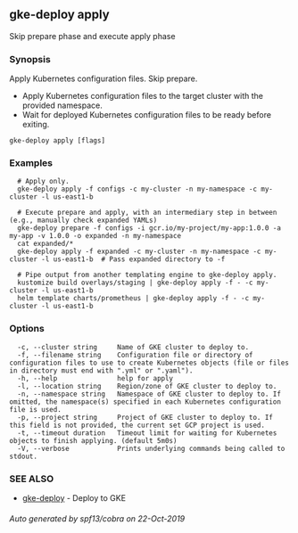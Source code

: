 ## gke-deploy apply

Skip prepare phase and execute apply phase

### Synopsis

Apply Kubernetes configuration files. Skip prepare.

- Apply Kubernetes configuration files to the target cluster with the provided namespace.
- Wait for deployed Kubernetes configuration files to be ready before exiting.


```
gke-deploy apply [flags]
```

### Examples

```
  # Apply only.
  gke-deploy apply -f configs -c my-cluster -n my-namespace -c my-cluster -l us-east1-b

  # Execute prepare and apply, with an intermediary step in between (e.g., manually check expanded YAMLs)
  gke-deploy prepare -f configs -i gcr.io/my-project/my-app:1.0.0 -a my-app -v 1.0.0 -o expanded -n my-namespace
  cat expanded/*
  gke-deploy apply -f expanded -c my-cluster -n my-namespace -c my-cluster -l us-east1-b  # Pass expanded directory to -f

  # Pipe output from another templating engine to gke-deploy apply.
  kustomize build overlays/staging | gke-deploy apply -f - -c my-cluster -l us-east1-b
  helm template charts/prometheus | gke-deploy apply -f - -c my-cluster -l us-east1-b
```

### Options

```
  -c, --cluster string     Name of GKE cluster to deploy to.
  -f, --filename string    Configuration file or directory of configuration files to use to create Kubernetes objects (file or files in directory must end with ".yml" or ".yaml").
  -h, --help               help for apply
  -l, --location string    Region/zone of GKE cluster to deploy to.
  -n, --namespace string   Namespace of GKE cluster to deploy to. If omitted, the namespace(s) specified in each Kubernetes configuration file is used.
  -p, --project string     Project of GKE cluster to deploy to. If this field is not provided, the current set GCP project is used.
  -t, --timeout duration   Timeout limit for waiting for Kubernetes objects to finish applying. (default 5m0s)
  -V, --verbose            Prints underlying commands being called to stdout.
```

### SEE ALSO

* [gke-deploy](gke-deploy.md)	 - Deploy to GKE

###### Auto generated by spf13/cobra on 22-Oct-2019

